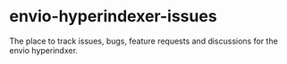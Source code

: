 # envio-hyperindexer-issues
The place to track issues, bugs, feature requests and discussions for the envio hyperindxer.
